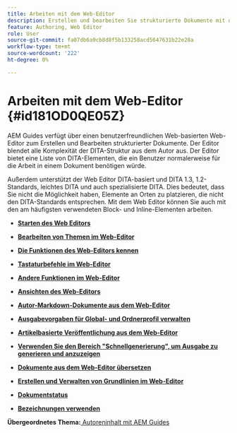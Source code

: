 ```yaml
---
title: Arbeiten mit dem Web-Editor
description: Erstellen und bearbeiten Sie strukturierte Dokumente mit dem Webeditor. Erfahren Sie, wie Sie mit dem Web-Editor nach den DITA-Standards in AEM Guides arbeiten.
feature: Authoring, Web Editor
role: User
source-git-commit: fa07db6a9cb8d8f5b133258acd5647631b22e28a
workflow-type: tm+mt
source-wordcount: '222'
ht-degree: 0%

---
```


# Arbeiten mit dem Web-Editor {#id181OD0QE05Z}

AEM Guides verfügt über einen benutzerfreundlichen Web-basierten Web-Editor zum Erstellen und Bearbeiten strukturierter Dokumente. Der Editor blendet alle Komplexität der DITA-Struktur aus dem Autor aus. Der Editor bietet eine Liste von DITA-Elementen, die ein Benutzer normalerweise für die Arbeit in einem Dokument benötigen würde.

Außerdem unterstützt der Web Editor DITA-basiert und DITA 1.3, 1.2-Standards, leichtes DITA und auch spezialisierte DITA. Dies bedeutet, dass Sie nicht die Möglichkeit haben, Elemente an Orten zu platzieren, die nicht den DITA-Standards entsprechen. Mit dem Web Editor können Sie auch mit den am häufigsten verwendeten Block- und Inline-Elementen arbeiten.

- **[Starten des Web Editors](web-editor-launch-editor.md)**

- **[Bearbeiten von Themen im Web-Editor](web-editor-edit-topics.md)**

- **[Die Funktionen des Web-Editors kennen](web-editor-features.md)**

- **[Tastaturbefehle im Web-Editor](web-editor-keyboard-shortcuts.md)**

- **[Andere Funktionen im Web-Editor](web-editor-other-features.md)**

- **[Ansichten des Web-Editors](web-editor-views.md)**

- **[Autor-Markdown-Dokumente aus dem Web-Editor](web-editor-markdown-topic.md)**

- **[Ausgabevorgaben für Global- und Ordnerprofil verwalten](web-editor-manage-output-presets.md)**

- **[Artikelbasierte Veröffentlichung aus dem Web-Editor](web-editor-article-publishing.md)**

- **[Verwenden Sie den Bereich &quot;Schnellgenerierung&quot;, um Ausgabe zu generieren und anzuzeigen](web-editor-quick-generate-panel.md)**

- **[Dokumente aus dem Web-Editor übersetzen](translate-documents-web-editor.md)**

- **[Erstellen und Verwalten von Grundlinien im Web-Editor](web-editor-baseline.md)**

- **[Dokumentstatus](web-editor-document-states.md)**

- **[Bezeichnungen verwenden](web-editor-use-label.md)**


**Übergeordnetes Thema:**[ Autoreninhalt mit AEM Guides](authoring-content-xml-doc.md)
